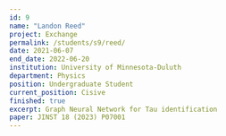 ```yaml
---
id: 9
name: "Landon Reed"
project: Exchange
permalink: /students/s9/reed/
date: 2021-06-07
end_date: 2022-06-20
institution: University of Minnesota-Duluth
department: Physics
position: Undergraduate Student
current_position: Cisive
finished: true
excerpt: Graph Neural Network for Tau identification
paper: JINST 18 (2023) P07001
---
```

